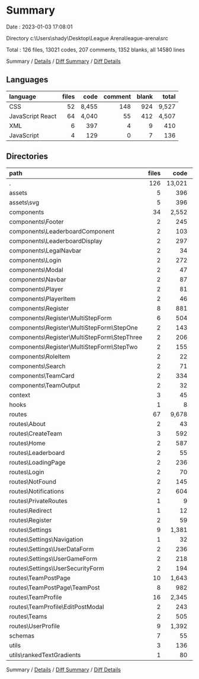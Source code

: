 # Summary

Date : 2023-01-03 17:08:01

Directory c:\\Users\\shady\\Desktop\\League Arena\\league-arena\\src

Total : 126 files,  13021 codes, 207 comments, 1352 blanks, all 14580 lines

Summary / [Details](details.md) / [Diff Summary](diff.md) / [Diff Details](diff-details.md)

## Languages
| language | files | code | comment | blank | total |
| :--- | ---: | ---: | ---: | ---: | ---: |
| CSS | 52 | 8,455 | 148 | 924 | 9,527 |
| JavaScript React | 64 | 4,040 | 55 | 412 | 4,507 |
| XML | 6 | 397 | 4 | 9 | 410 |
| JavaScript | 4 | 129 | 0 | 7 | 136 |

## Directories
| path | files | code | comment | blank | total |
| :--- | ---: | ---: | ---: | ---: | ---: |
| . | 126 | 13,021 | 207 | 1,352 | 14,580 |
| assets | 5 | 396 | 4 | 9 | 409 |
| assets\\svg | 5 | 396 | 4 | 9 | 409 |
| components | 34 | 2,552 | 49 | 369 | 2,970 |
| components\\Footer | 2 | 245 | 0 | 38 | 283 |
| components\\LeaderboardComponent | 2 | 103 | 0 | 14 | 117 |
| components\\LeaderboardDisplay | 2 | 297 | 5 | 31 | 333 |
| components\\LegalNavbar | 2 | 34 | 0 | 4 | 38 |
| components\\Login | 2 | 272 | 2 | 43 | 317 |
| components\\Modal | 2 | 47 | 0 | 5 | 52 |
| components\\Navbar | 2 | 87 | 7 | 24 | 118 |
| components\\Player | 2 | 81 | 1 | 14 | 96 |
| components\\PlayerItem | 2 | 46 | 0 | 9 | 55 |
| components\\Register | 8 | 881 | 28 | 124 | 1,033 |
| components\\Register\\MultiStepForm | 6 | 504 | 0 | 64 | 568 |
| components\\Register\\MultiStepForm\\StepOne | 2 | 143 | 0 | 19 | 162 |
| components\\Register\\MultiStepForm\\StepThree | 2 | 206 | 0 | 26 | 232 |
| components\\Register\\MultiStepForm\\StepTwo | 2 | 155 | 0 | 19 | 174 |
| components\\RoleItem | 2 | 22 | 0 | 3 | 25 |
| components\\Search | 2 | 71 | 0 | 11 | 82 |
| components\\TeamCard | 2 | 334 | 6 | 43 | 383 |
| components\\TeamOutput | 2 | 32 | 0 | 6 | 38 |
| context | 3 | 45 | 0 | 15 | 60 |
| hooks | 1 | 8 | 0 | 2 | 10 |
| routes | 67 | 9,678 | 152 | 910 | 10,740 |
| routes\\About | 2 | 43 | 0 | 9 | 52 |
| routes\\CreateTeam | 3 | 592 | 2 | 16 | 610 |
| routes\\Home | 2 | 587 | 45 | 115 | 747 |
| routes\\Leaderboard | 2 | 55 | 0 | 7 | 62 |
| routes\\LoadingPage | 2 | 236 | 2 | 17 | 255 |
| routes\\Login | 2 | 70 | 0 | 9 | 79 |
| routes\\NotFound | 2 | 145 | 0 | 22 | 167 |
| routes\\Notifications | 2 | 604 | 2 | 14 | 620 |
| routes\\PrivateRoutes | 1 | 9 | 0 | 3 | 12 |
| routes\\Redirect | 1 | 12 | 0 | 3 | 15 |
| routes\\Register | 2 | 59 | 0 | 6 | 65 |
| routes\\Settings | 9 | 1,381 | 48 | 126 | 1,555 |
| routes\\Settings\\Navigation | 1 | 32 | 0 | 7 | 39 |
| routes\\Settings\\UserDataForm | 2 | 236 | 2 | 30 | 268 |
| routes\\Settings\\UserGameForm | 2 | 218 | 2 | 23 | 243 |
| routes\\Settings\\UserSecurityForm | 2 | 194 | 2 | 28 | 224 |
| routes\\TeamPostPage | 10 | 1,643 | 10 | 128 | 1,781 |
| routes\\TeamPostPage\\TeamPost | 8 | 982 | 8 | 105 | 1,095 |
| routes\\TeamProfile | 16 | 2,345 | 22 | 243 | 2,610 |
| routes\\TeamProfile\\EditPostModal | 2 | 243 | 0 | 29 | 272 |
| routes\\Teams | 2 | 505 | 2 | 72 | 579 |
| routes\\UserProfile | 9 | 1,392 | 19 | 120 | 1,531 |
| schemas | 7 | 55 | 1 | 14 | 70 |
| utils | 3 | 136 | 0 | 9 | 145 |
| utils\\rankedTextGradients | 1 | 80 | 0 | 7 | 87 |

Summary / [Details](details.md) / [Diff Summary](diff.md) / [Diff Details](diff-details.md)